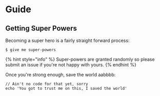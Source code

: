 # Guide

## Getting Super Powers

Becoming a super hero is a fairly straight forward process:

```
$ give me super-powers
```

{% hint style="info" %}
 Super-powers are granted randomly so please submit an issue if you're not happy with yours.
{% endhint %}

Once you're strong enough, save the world aabbbb:

```
// Ain't no code for that yet, sorry
echo 'You got to trust me on this, I saved the world'
```



